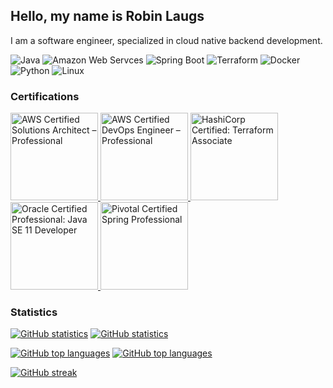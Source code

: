 ## Hello, my name is Robin Laugs

I am a software engineer, specialized in cloud native backend development.

![Java](https://img.shields.io/badge/-Java-black?style=flat&logo=openjdk)
![Amazon Web Servces](https://img.shields.io/badge/Amazon%20Web%20Services-black?style=flat&logo=amazon-aws)
![Spring Boot](https://img.shields.io/badge/-Spring%20Boot-black?style=flat&logo=springboot)
![Terraform](https://img.shields.io/badge/-Terraform-black?style=flat&logo=terraform)
![Docker](https://img.shields.io/badge/-Docker-black?style=flat&logo=docker)
![Python](https://img.shields.io/badge/-Python-black?style=flat&logo=python)
![Linux](https://img.shields.io/badge/-Linux-black?style=flat&logo=linux)

### Certifications

<p>
    <a href="https://www.credly.com/badges/d9e6db60-83e7-4403-a338-ad5527f52554">
        <img src="https://images.credly.com/size/680x680/images/2d84e428-9078-49b6-a804-13c15383d0de/image.png" alt="AWS Certified Solutions Architect – Professional" height="140">
    </a>
    <a href="https://www.credly.com/badges/e7572c57-c075-447d-a99c-29dd78d94aa0">
        <img src="https://images.credly.com/size/680x680/images/bd31ef42-d460-493e-8503-39592aaf0458/image.png" alt="AWS Certified DevOps Engineer – Professional" height="140">
    </a>
    <a href="https://www.credly.com/badges/406f9e16-1410-4d35-87f7-f9f0cb9fc537">
        <img src="https://images.credly.com/size/680x680/images/99289602-861e-4929-8277-773e63a2fa6f/image.png" alt="HashiCorp Certified: Terraform Associate" height="140">
    </a>
    <a href="https://www.credly.com/badges/18ff3b07-e461-4ae7-bf74-9590eebddd1c">
        <img src="https://images.credly.com/size/680x680/images/6f2a9ef8-4da2-4e67-bd52-84fbaa1af776/02_Java-SE-11-Developer_Professional__1_.png" alt="Oracle Certified Professional: Java SE 11 Developer" height="140">
    </a>   
    <a href="https://bcert.me/bc/html/show-badge.html?b=fgkszkug">
        <img src="https://bcert.me/bc/html/img/badges/generated/badge-7986.png" alt="Pivotal Certified Spring Professional" height="140">
    </a>          
</p>

### Statistics

[![GitHub statistics](https://github-readme-stats.vercel.app/api?username=Laugslander&hide_title=true&text_bold=false&include_all_commits=true&count_private=true&hide=stars,contribs&theme=github_dark#gh-dark-mode-only)](https://github.com/anuraghazra/github-readme-stats#gh-dark-mode-only)
[![GitHub statistics](https://github-readme-stats.vercel.app/api?username=Laugslander&hide_title=true&text_bold=false&include_all_commits=true&count_private=true&hide=stars,contribs&theme=default#gh-light-mode-only)](https://github.com/anuraghazra/github-readme-stats#gh-light-mode-only)

[![GitHub top languages](https://github-readme-stats.vercel.app/api/top-langs/?username=Laugslander&layout=compact&hide_title=true&theme=github_dark#gh-dark-mode-only)](https://github.com/anuraghazra/github-readme-stats#gh-dark-mode-only)
[![GitHub top languages](https://github-readme-stats.vercel.app/api/top-langs/?username=Laugslander&layout=compact&hide_title=true&theme=default#gh-light-mode-only)](https://github.com/anuraghazra/github-readme-stats#gh-light-mode-only)

[![GitHub streak](https://github-readme-streak-stats.herokuapp.com?user=Laugslander&theme=github-dark&stroke=EBEBEB&ring=518ACB&sideLabels=EBEBEB&dates=EBEBEB&border=EBEBEB)](https://git.io/streak-stats)
